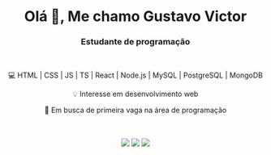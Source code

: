 <h1 align="center">Olá 🖖, Me chamo Gustavo Victor</h1>
<h3 align="center">Estudante de programação</h3>

<br/>
 <!--<p align="center">🎯 My goal is to become a fullstack web developer</p>-->
 <p align="center">💻 HTML | CSS | JS | TS | React | Node.js | MySQL | PostgreSQL | MongoDB</p>
 <p align="center">💡 Interesse em desenvolvimento web</p>
 <p align="center">🚀 Em busca de primeira vaga na área de programação</p>
<br/>

<!--
<div align="center" class="profile-data">
  <a href="https://github.com/Gustavo-Victor">
  <img height="180em" src="https://github-readme-stats.vercel.app/api?username=Gustavo-Victor&show_icons=true&theme=tokyonight&include_all_commits=true&count_private=true"/>
  <img height="180em" src="https://github-readme-stats.vercel.app/api/top-langs/?username=Gustavo-Victor&layout=compact&langs_count=7&theme=tokyonight"/>
</div>
  
 <div align="center" class="languages">
  <br/>
  <img align="center" alt="JavaScript" title="JavaScript" height="30" width="40" src="https://raw.githubusercontent.com/devicons/devicon/master/icons/javascript/javascript-plain.svg" />
  <img align="center" alt="TypeScript" title="TypeScript" height="30" title="TypeScript" width="40" src="https://raw.githubusercontent.com/devicons/devicon/master/icons/typescript/typescript-plain.svg" />
  <img align="center" alt="React" title="React" height="30"  width="40" src="https://raw.githubusercontent.com/devicons/devicon/master/icons/react/react-original.svg" />
  <img align="center" alt="HTML" title="HTML" height="30" width="40" src="https://raw.githubusercontent.com/devicons/devicon/master/icons/html5/html5-original.svg" />
  <img align="center" alt="CSS" title="CSS" height="30" width="40" src="https://raw.githubusercontent.com/devicons/devicon/master/icons/css3/css3-original.svg" />
  <img align="center" alt="Sass" title="Sass" height="30" width="40" src="https://raw.githubusercontent.com/devicons/devicon/master/icons/sass/sass-original.svg" />
  <img align="center" alt="Bootstrap" title="Bootstrap" height="30" width="40" src="https://raw.githubusercontent.com/devicons/devicon/master/icons/bootstrap/bootstrap-original.svg" />  
   <img align="center" alt="PHP" title="PHP" height="30" width="40" src="https://raw.githubusercontent.com/devicons/devicon/master/icons/php/php-original.svg" />  
</div>
-->
  
 <div align="center" class="social-media">
   <br/>
  <!--<a href="https://www.instagram.com/gustav0_vbs/" target="_blank"><img src="https://img.shields.io/badge/-Instagram-%23E4405F?style=for-the-badge&logo=instagram&logoColor=white" target="_blank"></a>-->
 	<!--<a href="https://twitter.com/GustavoVictorBS" target="_blank"><img src="https://img.shields.io/badge/Twitter-9146FF?style=for-the-badge&logo=twitter&logoColor=white" target="_blank"></a>-->
  <a href = "mailto:gustavovbs270@gmail.com" target="_blank"><img src="https://img.shields.io/badge/-Gmail-%4453311?style=for-the-badge&logo=gmail&logoColor=white"></a>
  <a href="https://www.linkedin.com/in/gustavo-victor-575b93206/" target="_blank"><img src="https://img.shields.io/badge/-LinkedIn-%230077B5?style=for-the-badge&logo=linkedin&logoColor=white" target="_blank"></a> 
  <a href="https://gustavo-victor-portfolio.vercel.app/" target="_blank"><img src="https://img.shields.io/badge/-Website-344539?style=for-the-badge&logo=web&logoColor=white"/></a>
 <br/>
</div>


<!--
**maykbrito/maykbrito** is a ✨ _special_ ✨ repository because its `README.md` (this file) appears on your GitHub profile.

Here are some ideas to get you started:

- 🔭 I’m currently working on ...
- 🌱 I’m currently learning ...
- 👯 I’m looking to collaborate on ...
- 🤔 I’m looking for help with ...
- 💬 Ask me about ...
- 📫 How to reach me: ...
- 😄 Pronouns: ...
- ⚡ Fun fact: ...
-->
